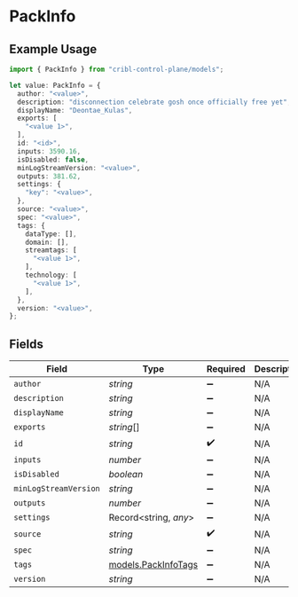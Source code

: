 # PackInfo

## Example Usage

```typescript
import { PackInfo } from "cribl-control-plane/models";

let value: PackInfo = {
  author: "<value>",
  description: "disconnection celebrate gosh once officially free yet",
  displayName: "Deontae_Kulas",
  exports: [
    "<value 1>",
  ],
  id: "<id>",
  inputs: 3590.16,
  isDisabled: false,
  minLogStreamVersion: "<value>",
  outputs: 381.62,
  settings: {
    "key": "<value>",
  },
  source: "<value>",
  spec: "<value>",
  tags: {
    dataType: [],
    domain: [],
    streamtags: [
      "<value 1>",
    ],
    technology: [
      "<value 1>",
    ],
  },
  version: "<value>",
};
```

## Fields

| Field                                            | Type                                             | Required                                         | Description                                      |
| ------------------------------------------------ | ------------------------------------------------ | ------------------------------------------------ | ------------------------------------------------ |
| `author`                                         | *string*                                         | :heavy_minus_sign:                               | N/A                                              |
| `description`                                    | *string*                                         | :heavy_minus_sign:                               | N/A                                              |
| `displayName`                                    | *string*                                         | :heavy_minus_sign:                               | N/A                                              |
| `exports`                                        | *string*[]                                       | :heavy_minus_sign:                               | N/A                                              |
| `id`                                             | *string*                                         | :heavy_check_mark:                               | N/A                                              |
| `inputs`                                         | *number*                                         | :heavy_minus_sign:                               | N/A                                              |
| `isDisabled`                                     | *boolean*                                        | :heavy_minus_sign:                               | N/A                                              |
| `minLogStreamVersion`                            | *string*                                         | :heavy_minus_sign:                               | N/A                                              |
| `outputs`                                        | *number*                                         | :heavy_minus_sign:                               | N/A                                              |
| `settings`                                       | Record<string, *any*>                            | :heavy_minus_sign:                               | N/A                                              |
| `source`                                         | *string*                                         | :heavy_check_mark:                               | N/A                                              |
| `spec`                                           | *string*                                         | :heavy_minus_sign:                               | N/A                                              |
| `tags`                                           | [models.PackInfoTags](../models/packinfotags.md) | :heavy_minus_sign:                               | N/A                                              |
| `version`                                        | *string*                                         | :heavy_minus_sign:                               | N/A                                              |